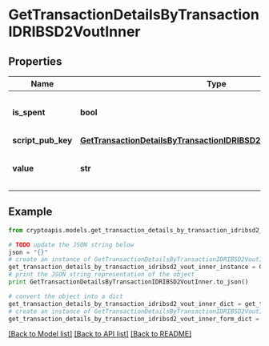 # GetTransactionDetailsByTransactionIDRIBSD2VoutInner


## Properties
Name | Type | Description | Notes
------------ | ------------- | ------------- | -------------
**is_spent** | **bool** | Defines whether the output is spent or not. | 
**script_pub_key** | [**GetTransactionDetailsByTransactionIDRIBSD2VoutInnerScriptPubKey**](GetTransactionDetailsByTransactionIDRIBSD2VoutInnerScriptPubKey.md) |  | 
**value** | **str** | Represents the sent/received amount. | 

## Example

```python
from cryptoapis.models.get_transaction_details_by_transaction_idribsd2_vout_inner import GetTransactionDetailsByTransactionIDRIBSD2VoutInner

# TODO update the JSON string below
json = "{}"
# create an instance of GetTransactionDetailsByTransactionIDRIBSD2VoutInner from a JSON string
get_transaction_details_by_transaction_idribsd2_vout_inner_instance = GetTransactionDetailsByTransactionIDRIBSD2VoutInner.from_json(json)
# print the JSON string representation of the object
print GetTransactionDetailsByTransactionIDRIBSD2VoutInner.to_json()

# convert the object into a dict
get_transaction_details_by_transaction_idribsd2_vout_inner_dict = get_transaction_details_by_transaction_idribsd2_vout_inner_instance.to_dict()
# create an instance of GetTransactionDetailsByTransactionIDRIBSD2VoutInner from a dict
get_transaction_details_by_transaction_idribsd2_vout_inner_form_dict = get_transaction_details_by_transaction_idribsd2_vout_inner.from_dict(get_transaction_details_by_transaction_idribsd2_vout_inner_dict)
```
[[Back to Model list]](../README.md#documentation-for-models) [[Back to API list]](../README.md#documentation-for-api-endpoints) [[Back to README]](../README.md)


